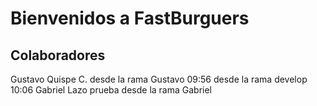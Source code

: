 # Bienvenidos a FastBurguers

## Colaboradores

Gustavo Quispe C. desde la rama Gustavo 09:56
desde la rama develop 10:06
Gabriel Lazo prueba desde la rama Gabriel
